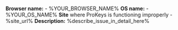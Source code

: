 **Browser name:** - %YOUR_BROWSER_NAME%
**OS name:** - %YOUR_OS_NAME%
**Site** where ProKeys is functioning improperly - %site_url%
**Description:** %describe_issue_in_detail_here%
